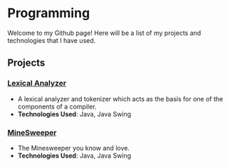 # Programming

Welcome to my Github page! Here will be a list of my projects and technologies that I have used.

## Projects
### [Lexical Analyzer](Lexer)
- A lexical analyzer and tokenizer which acts as the basis for one of the components of a compiler.
- **Technologies Used**: Java, Java Swing

### [MineSweeper](MineSweeper)
- The Minesweeper you know and love.
- **Technologies Used**: Java, Java Swing
